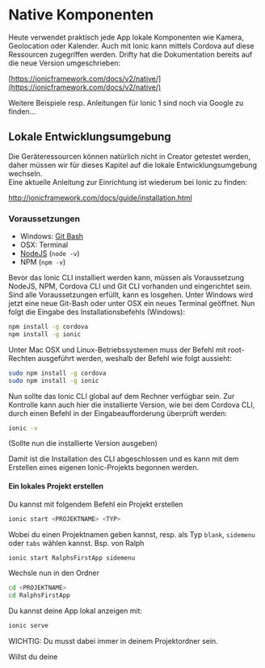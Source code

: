 # Native Komponenten

Heute verwendet praktisch jede App lokale Komponenten wie Kamera, Geolocation oder Kalender. Auch mit Ionic kann mittels Cordova auf diese Ressourcen zugegriffen werden. Drifty hat die Dokumentation bereits auf die neue Version umgeschrieben:

[https://ionicframework.com/docs/v2/native/](https://ionicframework.com/docs/v2/native/)

Weitere Beispiele resp. Anleitungen für Ionic 1 sind noch via Google zu finden...

## Lokale Entwicklungsumgebung

Die Geräteressourcen können natürlich nicht in Creator getestet werden, daher müssen wir für dieses Kapitel auf die lokale Entwicklungsumgebung wechseln.  
Eine aktuelle Anleitung zur Einrichtung ist wiederum bei Ionic zu finden:

[http://ionicframework.com/docs/guide/installation.html     
](http://ionicframework.com/docs/guide/installation.html)

### Voraussetzungen

* Windows: [Git Bash](https://git-for-windows.github.io/)
* OSX: Terminal
* [NodeJS](https://nodejs.org/en/) \(`node -v`\)
* NPM \(`npm -v`\)

Bevor das Ionic CLI installiert werden kann, müssen als Voraussetzung NodeJS, NPM, Cordova CLI und Git CLI vorhanden und eingerichtet sein.  
Sind alle Voraussetzungen erfüllt, kann es losgehen. Unter Windows wird jetzt eine neue Git-Bash oder unter OSX ein neues Terminal geöffnet. Nun folgt die Eingabe des Installationsbefehls \(Windows\):

```bash
npm install -g cordova
npm install -g ionic
```

Unter Mac OSX und Linux-Betriebssystemen muss der Befehl mit root-Rechten ausgeführt werden, weshalb der Befehl wie folgt aussieht:

```bash
sudo npm install -g cordova
sudo npm install -g ionic
```

Nun sollte das Ionic CLI global auf dem Rechner verfügbar sein. Zur Kontrolle kann auch hier die installierte Version, wie bei dem Cordova CLI, durch einen Befehl in der Eingabeaufforderung überprüft werden:

```bash
ionic -v
```

\(Sollte nun die installierte Version ausgeben\)

Damit ist die Installation des CLI abgeschlossen und es kann mit dem Erstellen eines eigenen Ionic-Projekts begonnen werden.


#### Ein lokales Projekt erstellen

Du kannst mit folgendem Befehl ein Projekt erstellen

```bash
ionic start <PROJEKTNAME> <TYP>
```
Wobei du einen Projektnamen geben kannst, resp. als Typ ```blank```, ```sidemenu``` oder ```tabs``` wählen kannst.
Bsp. von Ralph
```bash
ionic start RalphsFirstApp sidemenu
```

Wechsle nun in den Ordner
```bash
cd <PROJEKTNAME>
cd RalphsFirstApp
```

Du kannst deine App lokal anzeigen mit:
```bash
ionic serve
```
WICHTIG: Du musst dabei immer in deinem Projektordner sein.

Willst du deine 




